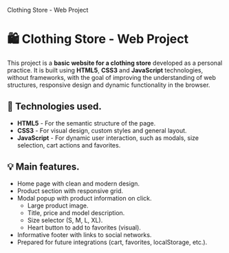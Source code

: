 Clothing Store - Web Project
# 🛍️ Clothing Store - Web Project

This project is a **basic website for a clothing store** developed as a personal practice. It is built using **HTML5**, **CSS3** and **JavaScript** technologies, without frameworks, with the goal of improving the understanding of web structures, responsive design and dynamic functionality in the browser.

## 🧩 Technologies used.

- **HTML5** - For the semantic structure of the page.
- **CSS3** - For visual design, custom styles and general layout.
- **JavaScript** - For dynamic user interaction, such as modals, size selection, cart actions and favorites.

## 💡 Main features.

- Home page with clean and modern design.
- Product section with responsive grid.
- Modal popup with product information on click.
  - Large product image.
  - Title, price and model description.
  - Size selector (S, M, L, XL).
  - Heart button to add to favorites (visual).
- Informative footer with links to social networks.
- Prepared for future integrations (cart, favorites, localStorage, etc.).
